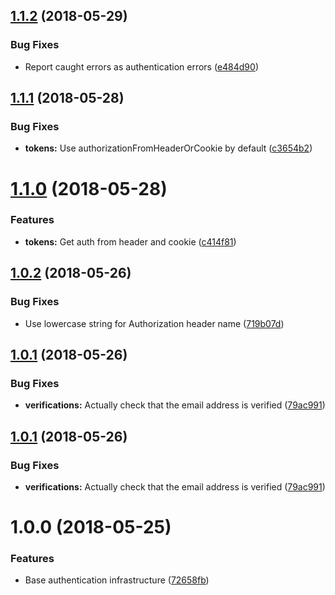 <a name="1.1.2"></a>
## [1.1.2](https://github.com/weegigs/firebase-express-authenticator/compare/v1.1.1...v1.1.2) (2018-05-29)


### Bug Fixes

* Report caught errors as authentication errors ([e484d90](https://github.com/weegigs/firebase-express-authenticator/commit/e484d90))

<a name="1.1.1"></a>
## [1.1.1](https://github.com/weegigs/firebase-express-authenticator/compare/v1.1.0...v1.1.1) (2018-05-28)


### Bug Fixes

* **tokens:** Use authorizationFromHeaderOrCookie by default ([c3654b2](https://github.com/weegigs/firebase-express-authenticator/commit/c3654b2))

<a name="1.1.0"></a>
# [1.1.0](https://github.com/weegigs/firebase-express-authenticator/compare/v1.0.2...v1.1.0) (2018-05-28)


### Features

* **tokens:** Get auth from header and cookie ([c414f81](https://github.com/weegigs/firebase-express-authenticator/commit/c414f81))

<a name="1.0.2"></a>
## [1.0.2](https://github.com/weegigs/firebase-express-authenticator/compare/v1.0.1...v1.0.2) (2018-05-26)


### Bug Fixes

* Use lowercase string for Authorization header name ([719b07d](https://github.com/weegigs/firebase-express-authenticator/commit/719b07d))

<a name="1.0.1"></a>
## [1.0.1](https://github.com/weegigs/firebase-express-authenticator/compare/v1.0.0...v1.0.1) (2018-05-26)


### Bug Fixes

* **verifications:** Actually check that the email address is verified ([79ac991](https://github.com/weegigs/firebase-express-authenticator/commit/79ac991))

<a name="1.0.1"></a>
## [1.0.1](https://github.com/weegigs/firebase-express-authenticator/compare/v1.0.0...v1.0.1) (2018-05-26)


### Bug Fixes

* **verifications:** Actually check that the email address is verified ([79ac991](https://github.com/weegigs/firebase-express-authenticator/commit/79ac991))

<a name="1.0.0"></a>
# 1.0.0 (2018-05-25)


### Features

* Base authentication infrastructure ([72658fb](https://github.com/weegigs/firebase-express-authenticator/commit/72658fb))
